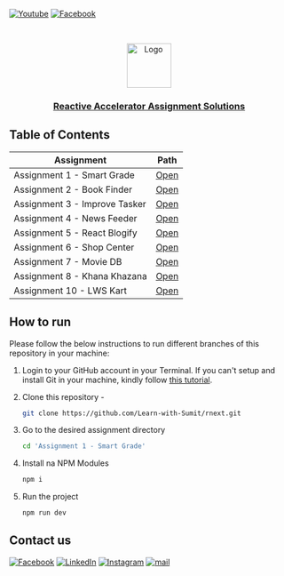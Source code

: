 [![Youtube][youtube-shield]][youtube-url]
[![Facebook][facebook-shield]][facebook-group-url]

<!-- PROJECT LOGO -->
<br />
 <p align="center">
    <img src="https://avatars.githubusercontent.com/u/73503432?v=4" alt="Logo" width="80" height="80" />
    <h3 align="center "><a href="https://learnwithsumit.com/rnext" target="_blank" >Reactive Accelerator Assignment Solutions</a></h3>
</p>

<!-- TABLE OF CONTENTS -->

## Table of Contents

| Assignment                    | Path                                                                 |
| ----------------------------- | -------------------------------------------------------------------- |
| Assignment 1 - Smart Grade    | [Open](https://github.com/Learn-with-Sumit/rnext-batch-1-solutions/) |
| Assignment 2 - Book Finder    | [Open](https://github.com/Learn-with-Sumit/rnext-batch-1-solutions/) |
| Assignment 3 - Improve Tasker | [Open](https://github.com/Learn-with-Sumit/rnext-batch-1-solutions/) |
| Assignment 4 - News Feeder    | [Open](https://github.com/Learn-with-Sumit/rnext-batch-1-solutions/) |
| Assignment 5 - React Blogify  | [Open](https://github.com/Learn-with-Sumit/rnext-batch-1-solutions/) |
| Assignment 6 - Shop Center    | [Open](https://github.com/Learn-with-Sumit/rnext-batch-1-solutions/) |
| Assignment 7 - Movie DB       | [Open](https://github.com/Learn-with-Sumit/rnext-batch-1-solutions/) |
| Assignment 8 - Khana Khazana  | [Open](https://github.com/Learn-with-Sumit/rnext-batch-1-solutions/) |
| Assignment 10 - LWS Kart      | [Open](https://github.com/Learn-with-Sumit/rnext-batch-1-solutions/) |

<!-- HOW TO RUN -->

## How to run

Please follow the below instructions to run different branches of this repository in your machine:

1. Login to your GitHub account in your Terminal. If you can't setup and install Git in your machine, kindly follow [this tutorial](https://learnwithsumit.com/rnext/courses/rnext/git-github-refresher).

2. Clone this repository -
   ```sh
   git clone https://github.com/Learn-with-Sumit/rnext.git
   ```
3. Go to the desired assignment directory
   ```sh
   cd 'Assignment 1 - Smart Grade'
   ```
4. Install na NPM Modules
   ```sh
   npm i
   ```
5. Run the project
   ```sh
   npm run dev
   ```

<!-- CONTACT  -->

## Contact us

[![Facebook][facebook-shield]][facebook-url]
[![LinkedIn][linkedin-shield]][linkedin-url]
[![Instagram][instagram-shield]][instagram-url]
[![mail][mail-shield]][mail-url]

<!-- MARKDOWN LINKS & IMAGES -->

[youtube-shield]: https://img.shields.io/badge/-Youtube-black.svg?style=flat-square&logo=youtube&color=555&logoColor=white
[youtube-url]: https://youtube.com/LearnwithSumit
[facebook-shield]: https://img.shields.io/badge/-Facebook-black.svg?style=flat-square&logo=facebook&color=555&logoColor=white
[facebook-url]: https://facebook.com/letslearnwithsumit
[facebook-group-url]: https://facebook.com/groups/learnwithsumit
[instagram-shield]: https://img.shields.io/badge/-Instagram-black.svg?style=flat-square&logo=instagram&color=555&logoColor=white
[instagram-url]: https://instagram.com/learnwithsumit
[linkedin-shield]: https://img.shields.io/badge/-LinkedIn-black.svg?style=flat-square&logo=linkedin&colorB=555
[linkedin-url]: https://linkedin.com/company/learnwithsumit
[thumbnail-shield]: https://i.ibb.co/d6hxnvd/Screenshot-50.png
[mail-shield]: https://img.shields.io/badge/%F0%9F%93%A7%20Email-support%40learnwithsumit.com-lightgray
[mail-url]: mailto:support@learnwithsumit.com
[htmlicon-shield]: https://img.icons8.com/external-flaticons-flat-flat-icons/28/undefined/external-html-computer-programming-flaticons-flat-flat-icons.png
